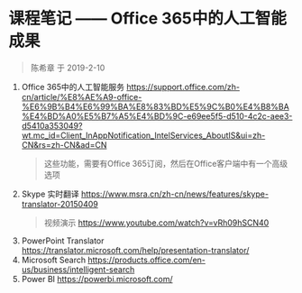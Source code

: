 # 课程笔记 —— Office 365中的人工智能成果

> 陈希章 于 2019-2-10

1. Office 365中的人工智能服务 <https://support.office.com/zh-cn/article/%E8%AE%A9-office-%E6%9B%B4%E6%99%BA%E8%83%BD%E5%9C%B0%E4%B8%BA%E4%BD%A0%E5%B7%A5%E4%BD%9C-e69ee5f5-d510-4c2c-aee3-d5410a353049?wt.mc_id=Client_InAppNotification_IntelServices_AboutIS&ui=zh-CN&rs=zh-CN&ad=CN>
    > 这些功能，需要有Office 365订阅，然后在Office客户端中有一个高级选项
1. Skype 实时翻译 <https://www.msra.cn/zh-cn/news/features/skype-translator-20150409>
    > 视频演示 <https://www.youtube.com/watch?v=vRh09hSCN40>
1. PowerPoint Translator <https://translator.microsoft.com/help/presentation-translator/>
1. Microsoft Search <https://products.office.com/en-us/business/intelligent-search>
1. Power BI <https://powerbi.microsoft.com/>